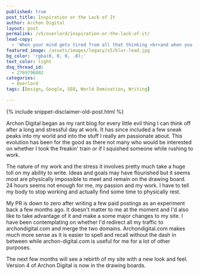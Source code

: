 ```yaml
---
published: true
post_title: Inspiration or the Lack of It
author: Archon Digital
layout: post
permalink: /v5/overlord/inspiration-or-the-lack-of-it/
lead-copy:
  - 'When your mind gets tired from all that thinking <br>and when you just feel everything else is falling apart'
featured_image: /assets/images/legacy/v5/blur-lead.jpg
bg_color: 'rgba(0, 0, 0, .8);'
text_color: light
dsq_thread_id:
  - 2769796802
categories:
  - Overlord
tags: [Design, Google, SEO, World Domination, Writing]
  
---
```

{% include snippet-disclaimer-old-post.html %}

Archon Digital began as my rant blog for every little evil thing I can think off after a long and stressful day at work. It has since included a few sneak peaks into my world and into the stuff I really am passionate about. This evolution has been for the good as there not many who would be interested on whether I took the freakin' train or if I squished someone while rushing to work.<!--more-->

The nature of my work and the stress it involves pretty much take a huge toll on my ability to write. Ideas and goals may have flourished but it seems most are physically impossible to meet and remain on the drawing board. 24 hours seems not enough for me, my passion and my work. I have to tell my body to stop working and actually find some time to physically rest.

My PR is down to zero after writing a few paid postings as an experiment back a few months ago. It doesn't matter to me at the moment and I'd also like to take advantage of it and make a some major changes to my site. I have been contemplating on whether I'd redirect all my traffic to archondigital.com and merge the two domains. Archondigital.com makes much more sense as it is easier to spell and recall without the dash in between while archon-digital.com is useful for me for a lot of other purposes.

The next few months will see a rebirth of my site with a new look and feel. Version 4 of Archon Digital is now in the drawing boards.